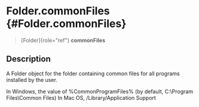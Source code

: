 Folder.commonFiles {#Folder.commonFiles}
==================

> [Folder]{role="ref"} **commonFiles**

Description
-----------

A Folder object for the folder containing common files for all programs
installed by the user.

In Windows, the value of %CommonProgramFiles% (by default, C:\\Program
Files\\Common Files) In Mac OS, /Library/Application Support

